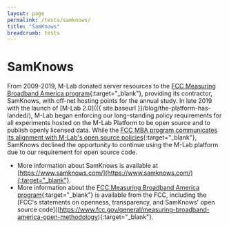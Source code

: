 ```yaml
---
layout: page
permalink: /tests/samknows/
title: "SamKnows"
breadcrumb: tests
---
```


# SamKnows

From 2009-2019, M-Lab donated server resources to the [FCC Measuring Broadband America program](https://www.fcc.gov/general/measuring-broadband-america){:target="_blank"}, providing its contractor, SamKnows, with off-net hosting points for the annual study. In late 2019 with the launch of [M-Lab 2.0]({{ site.baseurl }}/blog/the-platform-has-landed/), M-Lab began enforcing our long-standing policy requirements for all experiments hosted on the M-Lab Platform to be open source and to publish openly licensed data. While the [FCC MBA program communicates its alignment with M-Lab's open source policies](https://www.fcc.gov/general/measuring-broadband-america-open-methodology){:target="_blank"}, SamKnows declined the opportunity to continue using the M-Lab platform due to our requirement for open source code.

* More information about SamKnows is available at [https://www.samknows.com/](https://www.samknows.com/){:target="_blank"}.
* More information about the [FCC Measuring Broadband America program](https://www.fcc.gov/general/measuring-broadband-america){:target="_blank"} is available from the FCC, including the [FCC's statements on openness, transparency, and SamKnows' open source code]((https://www.fcc.gov/general/measuring-broadband-america-open-methodology){:target="_blank"}.
